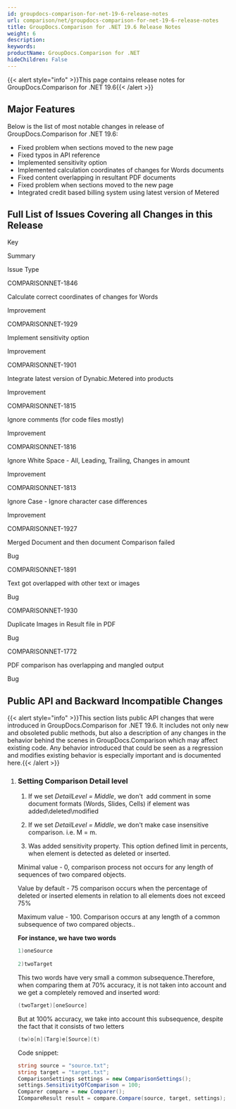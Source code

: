 ```yaml
---
id: groupdocs-comparison-for-net-19-6-release-notes
url: comparison/net/groupdocs-comparison-for-net-19-6-release-notes
title: GroupDocs.Comparison for .NET 19.6 Release Notes
weight: 6
description: 
keywords: 
productName: GroupDocs.Comparison for .NET
hideChildren: False
---
```

{{< alert style="info" >}}This page contains release notes for GroupDocs.Comparison for .NET 19.6{{< /alert >}}

## Major Features

Below is the list of most notable changes in release of GroupDocs.Comparison for .NET 19.6:

*   Fixed problem when sections moved to the new page
*   Fixed typos in API reference
*   Implemented sensitivity option
*   Implemented calculation coordinates of changes for Words documents
*   Fixed content overlapping in resultant PDF documents
*   Fixed problem when sections moved to the new page
*   Integrated credit based billing system using latest version of Metered

## Full List of Issues Covering all Changes in this Release

Key

Summary

Issue Type

COMPARISONNET-1846

Calculate correct coordinates of changes for Words

Improvement

COMPARISONNET-1929

Implement sensitivity option

Improvement

COMPARISONNET-1901

Integrate latest version of Dynabic.Metered into products

Improvement

COMPARISONNET-1815

Ignore comments (for code files mostly)

Improvement

COMPARISONNET-1816

Ignore White Space - All, Leading, Trailing, Changes in amount

Improvement

COMPARISONNET-1813

Ignore Case - Ignore character case differences

Improvement

COMPARISONNET-1927

Merged Document and then document Comparison failed

Bug

COMPARISONNET-1891

Text got overlapped with other text or images

Bug

COMPARISONNET-1930

Duplicate Images in Result file in PDF

Bug

COMPARISONNET-1772

PDF comparison has overlapping and mangled output

Bug

## Public API and Backward Incompatible Changes

{{< alert style="info" >}}This section lists public API changes that were introduced in GroupDocs.Comparison for .NET 19.6. It includes not only new and obsoleted public methods, but also a description of any changes in the behavior behind the scenes in GroupDocs.Comparison which may affect existing code. Any behavior introduced that could be seen as a regression and modifies existing behavior is especially important and is documented here.{{< /alert >}}

1.  ### **Setting Comparison Detail level**
    
    1.  If we set *DetailLevel = Middle*, we don't  add comment in some document formats (Words, Slides, Cells) if element was added\\deleted\\modified 
        
          
        
    2.  If we set *DetailLevel = Middle*, we don't make case insensitive comparison. i.e. M = m.
        
          
        
    3.  Was added sensitivity property. This option defined limit in percents, when element is detected as deleted or inserted. 
        
    
    Minimal value - 0, comparison process not occurs for any length of sequences of two compared objects. 
    
    Value by default - 75 comparison occurs when the percentage of deleted or inserted elements in relation to all elements does not exceed 75%
    
    Maximum value - 100. Comparison occurs at any length of a common subsequence of two compared objects..  
    
    **For instance, we have two words**
    
    ```csharp
    1)oneSource
     
    2)twoTarget
    ```
    
    This two words have very small a common subsequence.Therefore, when comparing them at 70% accuracy, it is not taken into account and we get a completely removed and inserted word:  
    
    ```csharp
    (twoTarget)[oneSource]
    ```
    
    But at 100% accuracy, we take into account this subsequence, despite the fact that it consists of two letters
    
    ```csharp
    (tw)o[n](Targ)e[Source](t)
    ```
    
    Code snippet:
    
    ```csharp
    string source = "source.txt";
    string target = "target.txt";
    ComparisonSettings settings = new ComparisonSettings();
    settings.SensitivityOfComparison = 100;
    Comparer compare = new Comparer();
    ICompareResult result = compare.Compare(source, target, settings);
    ```
